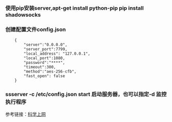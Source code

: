 ### 使用pip安装server,apt-get install python-pip  pip install shadowsocks

### 创建配置文件config.json
        {
            "server":"0.0.0.0",
            "server_port":7799,
            "local_address": "127.0.0.1",
            "local_port":1080,
            "password":"****",
            "timeout":300,
            "method":"aes-256-cfb",
            "fast_open": false
        }
### ssserver -c /etc/config.json start 启动服务器，也可以指定-d 监控执行程序
参考链接：[科学上网](http://wuchong.me/blog/2015/02/02/shadowsocks-install-and-optimize/)
